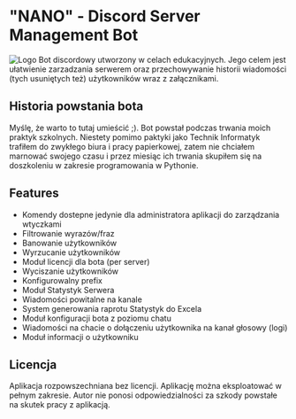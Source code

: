 # "NANO" - Discord Server Management Bot

![Logo](https://i.ibb.co/pQWnkK2/bce20d4c9fc31a09156a2bd9b0934661.png)
Bot discordowy utworzony w celach edukacyjnych. Jego celem jest ułatwienie zarzadzania serwerem oraz przechowywanie historii wiadomości (tych usuniętych też) użytkowników wraz z załącznikami.


## Historia powstania bota

Myślę, że warto to tutaj umieścić ;). Bot powstał podczas trwania moich praktyk szkolnych. Niestety pomimo paktyki jako Technik Informatyk trafiłem do zwykłego biura i pracy papierkowej, zatem nie chciałem marnować swojego czasu i przez miesiąc ich trwania skupiłem się na doszkoleniu w zakresie programowania w Pythonie.


## Features

- Komendy dostepne jedynie dla administratora aplikacji do zarządzania wtyczkami
- Filtrowanie wyrazów/fraz
- Banowanie użytkowników
- Wyrzucanie użytkowników
- Moduł licencji dla bota (per server)
- Wyciszanie użytkowników
- Konfigurowalny prefix
- Moduł Statystyk Serwera
- Wiadomości powitalne na kanale
- System generowania raprotu Statystyk do Excela
- Moduł konfiguracji bota z poziomu chatu
- Wiadomości na chacie o dołączeniu użytkownika na kanał głosowy (logi)
- Moduł informacji o użytkowniku
## Licencja

Aplikacja rozpowszechniana bez licencji. Aplikację można eksploatować w pełnym zakresie. Autor nie ponosi odpowiedzialności za szkody powstałe na skutek pracy z aplikacją. 

